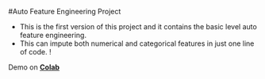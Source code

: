 #Auto Feature Engineering Project 

* This is the first version of this project and it contains the basic level auto feature engineering. 
* This can impute both numerical and categorical features in just one line of code. !

Demo on [**Colab**](https://colab.research.google.com/drive/1_vcUba23LsIc9l_4_s3bFZfGP8UqcGaY?usp=sharing)

